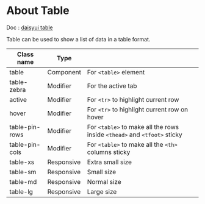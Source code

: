 # About Table

Doc : [daisyui table](https://daisyui.com/components/table/)

Table can be used to show a list of data in a table format.

| Class name      |   Type     |                                                                          |
|-----------------|------------|--------------------------------------------------------------------------|
| table           | Component  | For `<table>` element                                                    |
| table-zebra     | Modifier   | For the active tab                                                       |
| active          | Modifier   | For `<tr>` to highlight current row                                      |
| hover           | Modifier   | For `<tr>` to highlight current row on hover                             |
| table-pin-rows  | Modifier   | For `<table>` to make all the rows inside `<thead>` and `<tfoot>` sticky |
| table-pin-cols  | Modifier   | For `<table>` to make all the `<th>` columns sticky                      |
| table-xs        | Responsive | Extra small size                                                         |
| table-sm        | Responsive | Small size                                                               |
| table-md        | Responsive | Normal size                                                              |
| table-lg        | Responsive | Large size                                                               |
